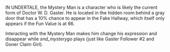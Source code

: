 IN UNDERTALE, the Mystery Man is a character who is likely the current form of <a onclick="loadFile('Doctor W. D. Gaster.md')">Doctor W. D. Gaster</a>. He is located in the hidden room behind a gray door that has a 10% chance to appear in the Fake Hallway, which itself only appears if the <a onclick="loadFile('Fun Events.md')">Fun Value</a> is at 66.

Interacting with the Mystery Man makes him change his expression and disappear while _snd_mysterygo_ plays (just like <a onclick="loadFile('Gaster Followers.md')">Gaster Follower #2</a> and <a onclick="loadFile('Clam Girl.md')">Goner Claim Girl</a>).


